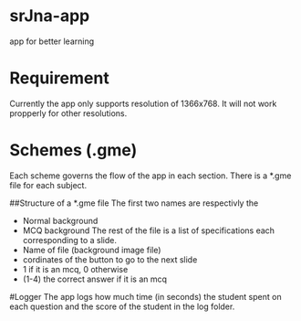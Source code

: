 # srJna-app
app for better learning
# Requirement
Currently the app only supports resolution of 1366x768.
It will not work propperly for other resolutions.
# Schemes (.gme)
Each scheme governs the flow of the app in each section.
There is a *.gme file for each subject.

##Structure of a *.gme file
The first two names are respectivly the
* Normal background
* MCQ background
The rest of the file is a list of specifications each corresponding to a slide.
* Name of file (background image file)
* cordinates of the button to go to the next slide
* 1 if it is an mcq, 0 otherwise
* (1-4) the correct answer if it is an mcq

#Logger
The app logs how much time (in seconds) the student spent on each question and the score of the student in the log folder.
